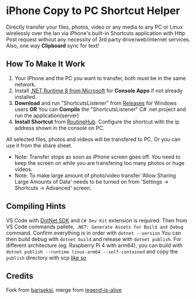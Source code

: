 # iPhone Copy to PC Shortcut Helper
Directly transfer your files, photos, video or any media to any PC or Linux wirelessly over the lan via iPhone's built-in Shortcuts application with Http Post request without any necessity of 3rd party drive/web/internet services. 
Also, one way **Clipboard** sync for text! 

## How To Make It Work
1. Your IPhone and the PC you want to transfer, both must be in the same network.
2. Install [.NET Runtime 8 from Microsoft](https://aka.ms/dotnet-core-applaunch?framework=Microsoft.NETCore.App&framework_version=8.0.0) for **Console Apps** if not already installed.
3. **Download** and run "ShortcutsListener" from [Releases](https://github.com/shajul/ios-shortcuts-files-to-pc/releases/latest/) for Windows users **OR** You can **Compile** the "ShortcutsListener" C# .net project and run the application(server)
4. **Install Shortcut** from [RoutineHub](https://routinehub.co/shortcut/17314/). Configure the shortcut with the ip address shown in the console on PC.

All selected files, photos and videos will be transfered to PC. Or you can use it from the share sheet.

- Note: Transfer stops as soon as iPhone screen goes off. You need to keep the screen on while you are transfering too many photos or huge videos.
- Note: To make large amount of photo/video transfer 'Allow Sharing Large Amounts of Data' needs to be turned on from 'Settings -> Shortcuts -> Advanced' screen.

## Compiling Hints
VS Code with [DotNet SDK](https://dotnet.microsoft.com/en-us/download) and `C# Dev Kit` extension is required.
Then from VS Code commands pallete, `.NET: Generate Assets for Build and Debug` command.
Confirm everything is in order with `dotnet --version`
You can then build debug with `dotnet build` and release with `dotnet publish`.
For different architecture (eg. Raspberry Pi 4 with arm64), you can build with `dotnet publish --runtime linux-arm64 --self-contained` and copy the `publish` directory with scp [like so](https://learn.microsoft.com/en-us/dotnet/iot/deployment) 

## Credits
Fork from [bariseksi](https://github.com/bariseksi/iphone-shortcuts-media-transfer), merge from [legend-is-alive](https://github.com/legend-is-alive/iphone-shortcuts-media-transfer)
